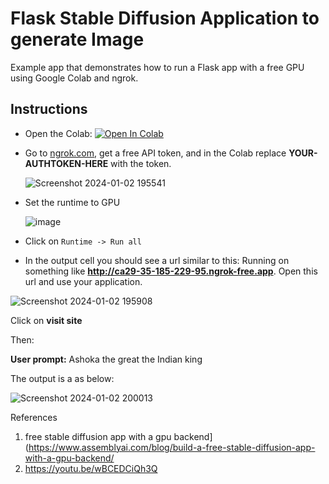 # Flask Stable Diffusion Application to generate Image 

Example app that demonstrates how to run a Flask app with a free GPU using Google Colab and ngrok.



## Instructions

- Open the Colab: [![Open In Colab](https://colab.research.google.com/assets/colab-badge.svg)](https://colab.research.google.com/github.com/ParthaPRay/Flask-Stable-Diffusion-Model-ngrok/blob/main/notebook.ipynb)

- Go to [ngrok.com](ngrok.com), get a free API token, and in the Colab replace **YOUR-AUTHTOKEN-HERE** with the token.

  ![Screenshot 2024-01-02 195541](https://github.com/ParthaPRay/Flask-Stable-Diffusion-Model-ngrok/assets/1689639/c0e1cccf-9e69-445f-b648-fc68e589bbc7)


- Set the runtime to GPU

  ![image](https://github.com/ParthaPRay/Flask-Stable-Diffusion-Model-ngrok/assets/1689639/4bff0cb3-060a-4860-980e-6f05259889f1)


- Click on `Runtime -> Run all`

- In the output cell you should see a url similar to this: Running on something like **http://ca29-35-185-229-95.ngrok-free.app**. Open this url and use your application.

![Screenshot 2024-01-02 195908](https://github.com/ParthaPRay/Flask-Stable-Diffusion-Model-ngrok/assets/1689639/48e72051-ce34-42f6-b5c1-85e6ec87554f)

Click on **visit site**

Then:

**User prompt:** Ashoka the great the Indian king

The output is a as below:

![Screenshot 2024-01-02 200013](https://github.com/ParthaPRay/Flask-Stable-Diffusion-Model-ngrok/assets/1689639/5a8525df-e16f-49db-b670-32b942439dc6)


References

1. free stable diffusion app with a gpu backend](https://www.assemblyai.com/blog/build-a-free-stable-diffusion-app-with-a-gpu-backend/
2. https://youtu.be/wBCEDCiQh3Q
